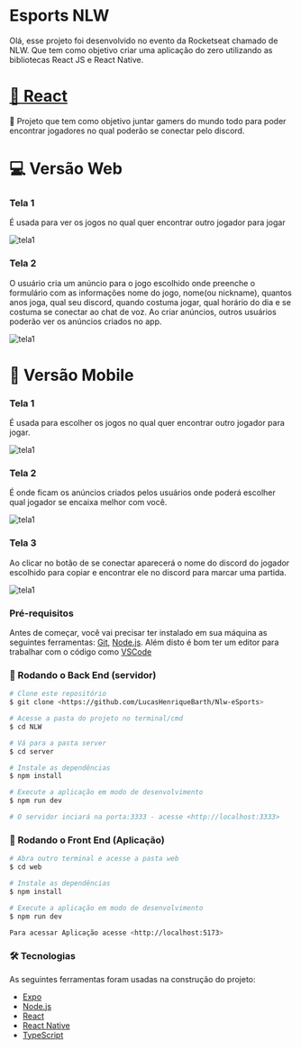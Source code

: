 <h1>Esports NLW</h1>
<p> Olá, esse projeto foi desenvolvido no evento da Rocketseat chamado de NLW. Que tem como objetivo criar uma aplicação do zero utilizando as bibliotecas React JS e React Native. </p>

<h1>
    <a href="https://pt-br.reactjs.org/">🔗 React</a>
</h1>
<p>🚀 Projeto que tem como objetivo juntar gamers do mundo todo para poder encontrar jogadores no qual poderão se conectar pelo discord.</p>

<h1> 💻 Versão Web</h1>
<h3> Tela 1 </h3>
<p>  É usada para ver os jogos no qual quer encontrar outro jogador para jogar  </p>
<img alt="tela1" title="#Tela1VersãoWeb" src="./img/WebTela1.png" />

<h3> Tela 2 </h3>
<p> O usuário cria um anúncio para o jogo escolhido onde preenche o formulário com as informações nome do jogo, nome(ou nickname), quantos anos joga, qual seu discord, quando costuma jogar, qual horário do dia e se costuma se conectar ao chat de voz. 
Ao criar anúncios, outros usuários poderão ver os anúncios criados no app. 
 </p>
<img alt="tela1" title="#Tela1VersãoWeb" src="./img/WebTela2.png" />

<h1> 📱 Versão Mobile</h1>
<h3> Tela 1 </h3>
<p>  É usada para escolher os jogos no qual quer encontrar outro jogador para jogar. </p>
<img alt="tela1" title="#Tela1VersãoWeb" src="./img/MobileTela1.png" />

<h3> Tela 2 </h3>
<p> É onde ficam os anúncios criados pelos usuários onde poderá escolher qual jogador se encaixa melhor com você. </p>
<img alt="tela1" title="#Tela1VersãoWeb" src="./img/MobileTela2.png" />

<h3> Tela 3 </h3>
<p>  Ao clicar no botão de se conectar aparecerá o nome do discord do jogador escolhido para copiar e encontrar ele no discord para marcar uma partida. </p>
<img alt="tela1" title="#Tela1VersãoWeb" src="./img/MobileTela3.png" />


### Pré-requisitos

Antes de começar, você vai precisar ter instalado em sua máquina as seguintes ferramentas:
[Git](https://git-scm.com), [Node.js](https://nodejs.org/en/). 
Além disto é bom ter um editor para trabalhar com o código como [VSCode](https://code.visualstudio.com/)

### 🎲 Rodando o Back End (servidor)

```bash
# Clone este repositório
$ git clone <https://github.com/LucasHenriqueBarth/Nlw-eSports>

# Acesse a pasta do projeto no terminal/cmd
$ cd NLW

# Vá para a pasta server
$ cd server

# Instale as dependências
$ npm install

# Execute a aplicação em modo de desenvolvimento
$ npm run dev 

# O servidor inciará na porta:3333 - acesse <http://localhost:3333>

```

### 🎲 Rodando o Front End (Aplicação)

```bash
# Abra outro terminal e acesse a pasta web 
$ cd web

# Instale as dependências
$ npm install

# Execute a aplicação em modo de desenvolvimento
$ npm run dev 

Para acessar Aplicação acesse <http://localhost:5173>

```

### 🛠 Tecnologias

As seguintes ferramentas foram usadas na construção do projeto:

- [Expo](https://expo.io/)
- [Node.js](https://nodejs.org/en/)
- [React](https://pt-br.reactjs.org/)
- [React Native](https://reactnative.dev/)
- [TypeScript](https://www.typescriptlang.org/)
